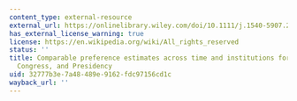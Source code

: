 ```yaml
---
content_type: external-resource
external_url: https://onlinelibrary.wiley.com/doi/10.1111/j.1540-5907.2007.00260.x
has_external_license_warning: true
license: https://en.wikipedia.org/wiki/All_rights_reserved
status: ''
title: Comparable preference estimates across time and institutions for the Court,
  Congress, and Presidency
uid: 32777b3e-7a48-489e-9162-fdc97156cd1c
wayback_url: ''
---
```

